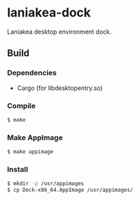 laniakea-dock
================
Laniakea desktop environment dock.

Build
------

### Dependencies
- Cargo (for libdesktopentry.so)

### Compile
```sh
$ make
```

### Make AppImage
```sh
$ make appimage
```

### Install
```sh
$ mkdir -p /usr/appimages
$ cp Dock-x86_64.AppImage /usr/appimages/
```
